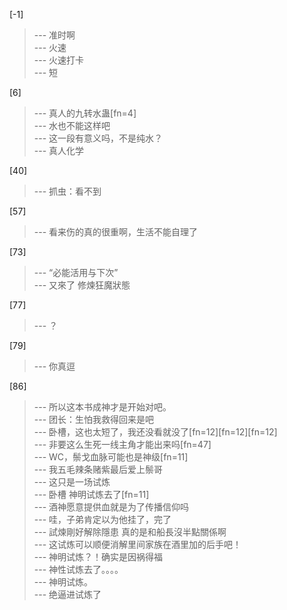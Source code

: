 
[-1] 
>--- 准时啊<br>
>--- 火速<br>
>--- 火速打卡<br>
>--- 短<br>

[6] 
>--- 真人的九转水蛊[fn=4]<br>
>--- 水也不能这样吧<br>
>--- 这一段有意义吗，不是纯水？<br>
>--- 真人化学<br>

[40] 
>--- 抓虫：看不到<br>

[57] 
>--- 看来伤的真的很重啊，生活不能自理了<br>

[73] 
>--- “必能活用与下次”<br>
>--- 又來了 修煉狂魔狀態<br>

[77] 
>--- ？<br>

[79] 
>--- 你真逗<br>

[86] 
>--- 所以这本书成神才是开始对吧。<br>
>--- 团长：生怕我救得回来是吧<br>
>--- 卧槽，这也太短了，我还没看就没了[fn=12][fn=12][fn=12]<br>
>--- 非要这么生死一线主角才能出来吗[fn=47]<br>
>--- WC，鬃戈血脉可能也是神级[fn=11]<br>
>--- 我五毛辣条赌紫最后爱上鬃哥<br>
>--- 这只是一场试炼<br>
>--- 卧槽  神明试炼去了[fn=11]<br>
>--- 酒神愿意提供血就是为了传播信仰吗<br>
>--- 哇，子弟肯定以为他挂了，完了<br>
>--- 試煉剛好解除隱患 真的是和船長沒半點關係啊<br>
>--- 这试炼可以顺便消解里间家族在酒里加的后手吧！<br>
>--- 神明试炼？！确实是因祸得福<br>
>--- 神性试炼去了。。。。<br>
>--- 神明试炼。<br>
>--- 绝逼进试炼了<br>
